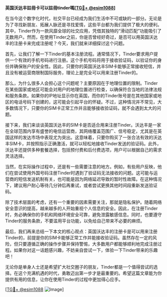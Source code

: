 **英国沃达丰註冊卡可以註冊tinder嗎[[TG💪+ @esim1088](https://t.me/s/esim1088)]**

在当今这个数字化时代，社交平台已经成为我们生活中不可或缺的一部分。无论是为了寻找新朋友、拓展人脉还是寻找爱情，这些平台都为我们提供了极大的便利。其中，Tinder作为一款风靡全球的社交应用，凭借其独特的“滑动匹配”功能吸引了无数用户。然而，在使用Tinder之前，你是否曾经好奇过，是否可以用英国沃达丰的注册卡来完成注册呢？今天，我们就来详细探讨这个问题。

首先，让我们了解一下Tinder的基本注册流程。通常情况下，Tinder要求用户提供一个有效的手机号码进行注册。这个手机号码将用于接收验证码，以验证你的身份并确保账户的安全性。因此，只要你的英国沃达丰SIM卡能够正常接收短信，并且没有被运营商限制国际服务，理论上是完全可以用来注册Tinder的。

那么，为什么很多人会担心这个问题呢？主要原因在于地理位置的限制。Tinder在某些国家或地区可能会对用户的地理位置进行检查，以确保符合当地的法律法规和服务条款。如果你的IP地址显示你在英国，而你的Tinder账号是在其他国家或地区的电话号码下创建的，这可能会引起平台的怀疑。不过，这种情况并不常见，大多数情况下，只要你的SIM卡正常工作并且能够接收验证码，就不会遇到太大的问题。

接下来，我们来谈谈英国沃达丰的SIM卡是否适合用来注册Tinder。沃达丰是一家在全球范围内享有盛誉的电信运营商，其网络覆盖范围广、信号稳定，尤其是在英国这样的发达市场中表现尤为突出。这意味着，只要你购买了一张合法有效的沃达丰SIM卡，并按照指示正确激活，就可以轻松地接收Tinder发送的验证码。此外，沃达丰还提供多种套餐选择，包括预付费和后付费选项，用户可以根据自己的需求灵活选择。

当然，在实际操作过程中，还是有一些需要注意的地方。例如，有些用户反映，他们在尝试使用外国号码注册Tinder时遇到了验证码无法接收的问题。这可能与运营商的短信发送机制有关，也可能是因为网络延迟导致的暂时性故障。在这种情况下，建议用户耐心等待几分钟后再重试，或者尝试更换其他时间段重新发送验证码。

除了技术层面的考虑，还有一个重要的因素需要关注，那就是隐私保护。随着网络安全意识的提高，越来越多的人开始重视个人信息的安全。因此，在注册Tinder时，务必确保你的手机和网络环境安全可靠，避免泄露敏感信息。同时，也要遵守Tinder的服务条款，不要滥用平台功能，以免给自己带来不必要的麻烦。

最后，我们再来总结一下本文的核心观点：英国沃达丰的注册卡是可以用来注册Tinder的，前提是你的SIM卡能够正常工作并能接收验证码。虽然存在一定的风险，但只要遵循正确的操作步骤并保持警惕，大多数用户都能够顺利地完成注册过程。如果你对这一话题感兴趣，不妨亲自尝试一下，体验一下Tinder带来的乐趣吧！

无论你是单身人士还是希望扩大社交圈子的朋友，Tinder都是一个值得尝试的选择。在这个充满机遇的时代，勇敢迈出第一步才是最重要的。希望这篇文章能为你提供有用的信息，让你在使用Tinder的过程中更加得心应手。

[[TG💪+ @esim1088](https://t.me/s/esim1088) ![Image](https://i.postimg.cc/4NQfJmqS/Snipaste-2025-05-13-00-14-12.png)]
